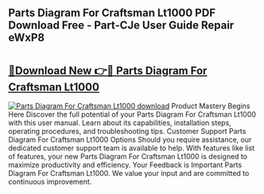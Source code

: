 ## Parts Diagram For Craftsman Lt1000 PDF Download Free - Part-CJe User Guide Repair eWxP8

# <h2><a href="http://dfhvt2z.blite.top/?on=Parts+Diagram+For+Craftsman+Lt1000">🔗Download New 👉🔴 Parts Diagram For Craftsman Lt1000</a></h2>

[![Parts Diagram For Craftsman Lt1000 download](https://i.imgur.com/lujVjoI.png)](http://dfhvt2z.blite.top/?on=Parts+Diagram+For+Craftsman+Lt1000)
Product Mastery Begins Here Discover the full potential of your Parts Diagram For Craftsman Lt1000 with this user manual. Learn about its capabilities, installation steps, operating procedures, and troubleshooting tips. Customer Support Parts Diagram For Craftsman Lt1000 Options Should you require assistance, our dedicated customer support team is available to help. With features like list of features, your new Parts Diagram For Craftsman Lt1000 is designed to maximize productivity and efficiency. Your Feedback is Important Parts Diagram For Craftsman Lt1000. We value your input and are committed to continuous improvement.
